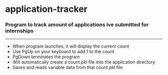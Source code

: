 # application-tracker
### Program to track amount of applications ive submitted for internships
------------------------------------------------
- When program launches, it will display the current count 
- Use PgUp on your keyboard to add 1 to the count
- PgDown terminates the program
- Will automatically create a count.pkl file into the application directory
- Saves and reads variable data from that count.pkl file
